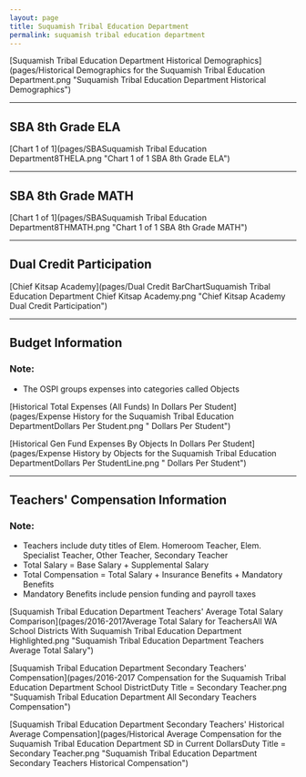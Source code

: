 ```yaml
---
layout: page
title: Suquamish Tribal Education Department
permalink: suquamish tribal education department
---
```



[Suquamish Tribal Education Department Historical Demographics](pages/Historical Demographics for the Suquamish Tribal Education Department.png "Suquamish Tribal Education Department Historical Demographics")

___

## SBA 8th Grade ELA

[Chart 1 of 1](pages/SBASuquamish Tribal Education Department8THELA.png "Chart 1 of 1 SBA 8th Grade ELA")


___

## SBA 8th Grade MATH

[Chart 1 of 1](pages/SBASuquamish Tribal Education Department8THMATH.png "Chart 1 of 1 SBA 8th Grade MATH")


___

## Dual Credit Participation

[Chief Kitsap Academy](pages/Dual Credit BarChartSuquamish Tribal Education Department Chief Kitsap Academy.png "Chief Kitsap Academy Dual Credit Participation")


___

## Budget Information
### Note:
- The OSPI groups expenses into categories called Objects

[Historical Total Expenses (All Funds) In Dollars Per Student](pages/Expense History for the Suquamish Tribal Education DepartmentDollars Per Student.png " Dollars Per Student")

[Historical Gen Fund Expenses By Objects In Dollars Per Student](pages/Expense History by Objects for the Suquamish Tribal Education DepartmentDollars Per StudentLine.png " Dollars Per Student")


___

## Teachers' Compensation Information
### Note:
- Teachers include duty titles of Elem. Homeroom Teacher, Elem. Specialist Teacher, Other Teacher, Secondary Teacher
- Total Salary = Base Salary + Supplemental Salary
- Total Compensation = Total Salary + Insurance Benefits + Mandatory Benefits
- Mandatory Benefits include pension funding and payroll taxes

[Suquamish Tribal Education Department Teachers' Average Total Salary Comparison](pages/2016-2017Average Total Salary for TeachersAll WA School Districts With Suquamish Tribal Education Department Highlighted.png "Suquamish Tribal Education Department Teachers Average Total Salary")

[Suquamish Tribal Education Department Secondary Teachers' Compensation](pages/2016-2017 Compensation for the Suquamish Tribal Education Department School DistrictDuty Title = Secondary Teacher.png "Suquamish Tribal Education Department All Secondary Teachers Compensation")

[Suquamish Tribal Education Department Secondary Teachers' Historical Average Compensation](pages/Historical Average Compensation for the Suquamish Tribal Education Department SD in Current DollarsDuty Title = Secondary Teacher.png "Suquamish Tribal Education Department Secondary Teachers Historical Compensation")

